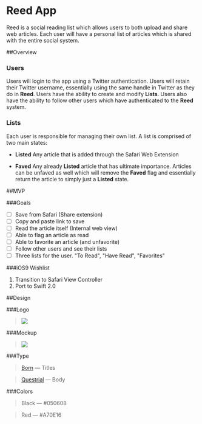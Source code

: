 # Reed App
Reed is a social reading list which allows users to both upload and share web articles. Each user will have a personal list of articles which is shared with the entire social system.

##Overview


### Users
Users will login to the app using a Twitter authentication. Users will retain their Twitter username, essentially using the same handle in Twitter as they do in **Reed**.  Users have the ability to create and modify **Lists**. Users also have the ability to follow other users which have authenticated to the **Reed** system.

### Lists
Each user is responsible for managing their own list. A list is comprised of two main states:

- **Listed**  Any article that is added through the Safari Web Extension

- **Faved**  Any already **Listed** article that has ultimate importance. Articles can be unfaved as well which will remove the **Faved** flag and essentially return the article to simply just a **Listed** state.


##MVP

###Goals
* [ ] Save from Safari (Share extension)
* [ ] Copy and paste link to save
* [ ] Read the article itself (Internal web view)
* [ ] Able to flag an article as read
* [ ] Able to favorite an article (and unfavorite)
* [ ] Follow other users and see their lists
* [ ] Three lists for the user. "To Read", "Have Read", "Favorites"

###iOS9 Wishlist
>
1. Transition to Safari View Controller
2. Port to Swift 2.0

##Design

###Logo
> ![](http://i.imgur.com/LwQBbzem.png?1)

###Mockup
> ![](http://i.imgur.com/fPco5Dam.png?1)

###Type

>[Born](http://www.carlosdetoro.com/born/) — Titles


>[Questrial](http://www.fontsquirrel.com/fonts/questrial) — Body

###Colors
> Black — #050608

> Red — #A70E16